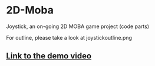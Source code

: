 # 2D-Moba
Joystick, an on-going 2D MOBA game project (code parts)

For outline, please take a look at joystickoutline.png

## [Link to the demo video](https://drive.google.com/file/d/1sq4Dch6nn2YHxDhX8vBRmoVhBJVeQlqD/view?usp=sharing)
